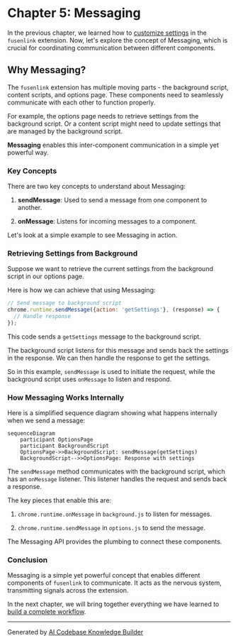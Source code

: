  # Chapter 5: Messaging

In the previous chapter, we learned how to [customize settings](04_settings.md) in the `fusenlink` extension. Now, let's explore the concept of Messaging, which is crucial for coordinating communication between different components.

## Why Messaging?

The `fusenlink` extension has multiple moving parts - the background script, content scripts, and options page. These components need to seamlessly communicate with each other to function properly. 

For example, the options page needs to retrieve settings from the background script. Or a content script might need to update settings that are managed by the background script.

**Messaging** enables this inter-component communication in a simple yet powerful way.

### Key Concepts

There are two key concepts to understand about Messaging:

1. **sendMessage**: Used to send a message from one component to another.

2. **onMessage**: Listens for incoming messages to a component.

Let's look at a simple example to see Messaging in action.

### Retrieving Settings from Background

Suppose we want to retrieve the current settings from the background script in our options page. 

Here is how we can achieve that using Messaging:

```js
// Send message to background script
chrome.runtime.sendMessage({action: 'getSettings'}, (response) => {
  // Handle response  
});
```

This code sends a `getSettings` message to the background script. 

The background script listens for this message and sends back the settings in the response. We can then handle the response to get the settings.

So in this example, `sendMessage` is used to initiate the request, while the background script uses `onMessage` to listen and respond.

### How Messaging Works Internally

Here is a simplified sequence diagram showing what happens internally when we send a message:

```mermaid
sequenceDiagram
    participant OptionsPage
    participant BackgroundScript
    OptionsPage->>BackgroundScript: sendMessage(getSettings)
    BackgroundScript-->>OptionsPage: Response with settings
```

The `sendMessage` method communicates with the background script, which has an `onMessage` listener. This listener handles the request and sends back a response.

The key pieces that enable this are:

1. `chrome.runtime.onMessage` in `background.js` to listen for messages.

2. `chrome.runtime.sendMessage` in `options.js` to send the message.

The Messaging API provides the plumbing to connect these components.

### Conclusion

Messaging is a simple yet powerful concept that enables different components of `fusenlink` to communicate. It acts as the nervous system, transmitting signals across the extension.

In the next chapter, we will bring together everything we have learned to [build a complete workflow](06_complete_workflow.md).

---

Generated by [AI Codebase Knowledge Builder](https://github.com/The-Pocket/Tutorial-Codebase-Knowledge)